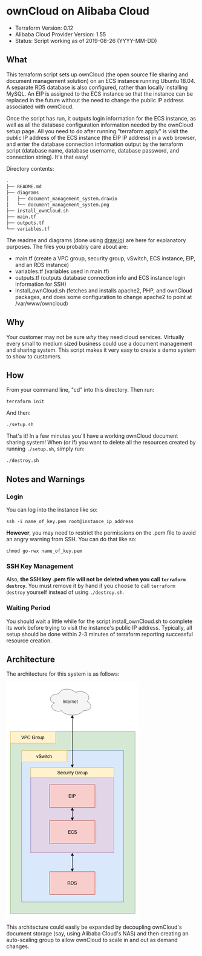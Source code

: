 # ownCloud on Alibaba Cloud

- Terraform Version: 0.12
- Alibaba Cloud Provider Version: 1.55
- Status: Script working as of 2019-08-26 (YYYY-MM-DD)

## What

This terraform script sets up ownCloud (the open source file sharing and document management solution) on an ECS instance running Ubuntu 18.04. A separate RDS database is also configured, rather than locally installing MySQL. An EIP is assigned to the ECS instance so that the instance can be replaced in the future without the need to change the public IP address associated with ownCloud.

Once the script has run, it outputs login information for the ECS instance, as well as all the database configuration information needed by the ownCloud setup page. All you need to do after running "terraform apply" is visit the public IP address of the ECS instance (the EIP IP address) in a web browser, and enter the database connection information output by the terraform script (database name, database username, database password, and connection string). It's that easy!

Directory contents:

```
.
├── README.md
├── diagrams
│   ├── document_management_system.drawio
│   └── document_management_system.png
├── install_ownCloud.sh
├── main.tf
├── outputs.tf
└── variables.tf
```

The readme and diagrams (done using [draw.io](https://about.draw.io/)) are here for explanatory purposes. The files you probably care about are:

- main.tf (create a VPC group, security group, vSwitch, ECS instance, EIP, and an RDS instance)
- variables.tf (variables used in main.tf)
- outputs.tf (outputs database connection info and ECS instance login information for SSH)
- install_ownCloud.sh (fetches and installs apache2, PHP, and ownCloud packages, and does some configuration to change apache2 to point at /var/www/owncloud)

## Why

Your customer may not be sure *why* they need cloud services. Virtually every small to medium sized business could use a document management and sharing system. This script makes it very easy to create a demo system to show to customers.

## How

From your command line, "cd" into this directory. Then run:

```
terraform init
```

And then:

```
./setup.sh
```

That's it! In a few minutes you'll have a working ownCloud document sharing system! When (or if) you want to delete all the resources created by running `./setup.sh`, simply run:

```
./destroy.sh
```

## Notes and Warnings

### Login

You can log into the instance like so:

```
ssh -i name_of_key.pem root@instance_ip_address
```

**However**, you may need to restrict the permissions on the .pem file to avoid an angry warning from SSH. You can do that like so:

```
chmod go-rwx name_of_key.pem
```

### SSH Key Management

Also, **the SSH key .pem file will not be deleted when you call `terraform destroy`**. You must remove it by hand if you choose to call `terraform destroy` yourself instead of using `./destroy.sh`.

### Waiting Period

You should wait a little while for the script install_ownCloud.sh to complete its work before trying to visit the instance's public IP address. Typically, all setup should be done within 2-3 minutes of terraform reporting successful resource creation.

## Architecture

The architecture for this system is as follows:

![Simple ownCloud Document Management System](diagrams/document_management_system.png)

This architecture could easily be expanded by decoupling ownCloud's document storage (say, using Alibaba Cloud's NAS) and then creating an auto-scaling group to allow ownCloud to scale in and out as demand changes.
